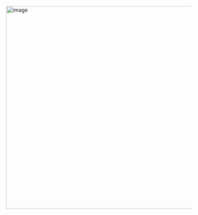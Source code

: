 <img width="549" alt="image" src="https://github.com/AnaghaDAnanth/learn-react/assets/63648277/e44cde6e-092b-4503-8f45-cbbb27f2960d">
